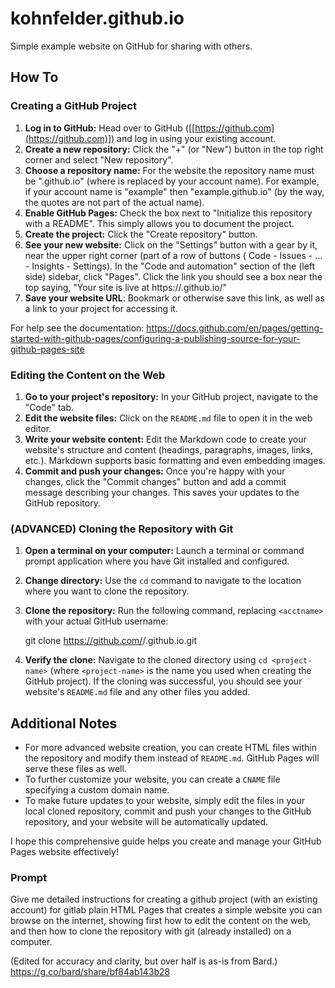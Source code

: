 # kohnfelder.github.io

Simple example website on GitHub for sharing with others.

## How To

### Creating a GitHub Project

1. **Log in to GitHub:** Head over to GitHub ([[https://github.com](https://github.com)]) and log in using your existing account.
2. **Create a new repository:** Click the "+" (or "New") button in
the top right corner and select "New repository".
3. **Choose a repository name:** For the website the repository name must be
"*<acctname>*.github.io" (where *<acctname>* is replaced by your account name).
For example, if your account name is "example" then "example.github.io"
(by the way, the quotes are not part of the actual name).
4. **Enable GitHub Pages:** Check the box next to
"Initialize this repository with a README".
This simply allows you to document the project.
5. **Create the project:** Click the "Create repository" button.
6. **See your new website:** Click on the "Settings" button with a gear by it,
near the upper right corner (part of a row of buttons (
Code - Issues - ... - Insights - Settings).
In the "Code and automation" section of the (left side) sidebar, click "Pages".
Click the link you should see a box near the top saying,
"Your site is live at https://*<acctname>*.github.io/"
7. **Save your website URL**: Bookmark or otherwise save this link,
as well as a link to your project for accessing it.

For help see the documentation:
https://docs.github.com/en/pages/getting-started-with-github-pages/configuring-a-publishing-source-for-your-github-pages-site

### Editing the Content on the Web

1. **Go to your project's repository:**
In your GitHub project, navigate to the "Code" tab.
2. **Edit the website files:**
Click on the `README.md` file to open it in the web editor.
3. **Write your website content:** Edit the Markdown code to
create your website's structure and content
(headings, paragraphs, images, links, etc.).
Markdown supports basic formatting and even embedding images.
4. **Commit and push your changes:** Once you're happy with your changes,
click the "Commit changes" button and add a commit message describing
your changes. This saves your updates to the GitHub repository.

### (ADVANCED) Cloning the Repository with Git

1. **Open a terminal on your computer:**
Launch a terminal or command prompt application where you have
Git installed and configured.
2. **Change directory:** Use the `cd` command to navigate to
the location where you want to clone the repository.
3. **Clone the repository:** Run the following command,
replacing `<acctname>` with your actual GitHub username:

   git clone https://github.com/<acctname>/<acctname>.github.io.git

4. **Verify the clone:** Navigate to the cloned directory using
`cd <project-name>` (where `<project-name>` is the name you used
when creating the GitHub project). If the cloning was successful,
you should see your website's `README.md` file and any other files you added.

## Additional Notes

- For more advanced website creation, you can create HTML files within the repository and modify them instead of `README.md`. GitHub Pages will serve these files as well.
- To further customize your website, you can create a `CNAME` file specifying a custom domain name.
- To make future updates to your website, simply edit the files in your local cloned repository, commit and push your changes to the GitHub repository, and your website will be automatically updated.

I hope this comprehensive guide helps you create and manage your GitHub Pages website effectively!

### Prompt

Give me detailed instructions for creating a github project (with an existing account) for gitlab plain HTML Pages that creates a simple website you can browse on the internet, showing first how to edit the content on the web, and then how to clone the repository with git (already installed) on a computer.

(Edited for accuracy and clarity, but over half is as-is from Bard.)
https://g.co/bard/share/bf84ab143b28

